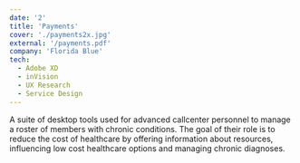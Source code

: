```yaml
---
date: '2'
title: 'Payments'
cover: './payments2x.jpg'
external: '/payments.pdf'
company: 'Florida Blue'
tech:
  - Adobe XD
  - inVision
  - UX Research
  - Service Design
---
```


A suite of desktop tools used for advanced callcenter personnel to manage a roster of members with chronic conditions. The goal of their role is to reduce the cost of healthcare by offering information about resources, influencing low cost healthcare options and managing chronic diagnoses.

